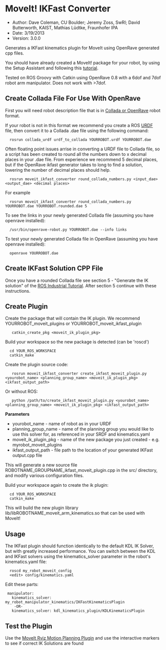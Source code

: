 MoveIt! IKFast Converter
==========
* Author: Dave Coleman, CU Boulder; Jeremy Zoss, SwRI; David Butterworth, KAIST, Mathias Lüdtke, Fraunhofer IPA
* Date: 3/19/2013
* Version: 3.0.0

Generates a IKFast kinematics plugin for MoveIt using OpenRave generated cpp files. 
 
You should have already created a MoveIt! package for your robot, by using the Setup Assistant and following this [tutorial](http://moveit.ros.org/wiki/index.php/Groovy/MoveIt!_Setup_Assistant).

Tested on ROS Groovy with Catkin using OpenRave 0.8 with a 6dof and 7dof robot arm manipulator. Does not work with >7dof. 

Create Collada File For Use With OpenRave
---------

First you will need robot description file that is in [Collada or OpenRave](http://openrave.org/docs/latest_stable/collada_robot_extensions/) robot format. 

If your robot is not in this format we recommend you create a ROS [URDF](http://www.ros.org/wiki/urdf/Tutorials/Create%20your%20own%20urdf%20file) file, then convert it to a Collada .dae file using the following command:

      rosrun collada_urdf urdf_to_collada YOURROBOT.urdf YOURROBOT.dae

Often floating point issues arrise in converting a URDF file to Collada file, so a script has been created to round all the numbers down to x decimal places in your .dae file. From experience we recommend 5 decimal places, but if the OpenRave ikfast generator takes to long to find a solution, lowering the number of decimal places should help.

      rosrun moveit_ikfast_converter round_collada_numbers.py <input_dae> <output_dae> <decimal places>

For example

      rosrun moveit_ikfast_converter round_collada_numbers.py YOURROBOT.dae YOURROBOT.rounded.dae 5

To see the links in your newly generated Collada file (assuming you have openrave installed):

      /usr/bin/openrave-robot.py YOURROBOT.dae --info links

To test your newly generated Collada file in OpenRave (assuming you have openrave installed):

      openrave YOURROBOT.dae


Create IKFast Solution CPP File
---------
Once you have a rounded Collada file see section 5 - "Generate the IK solution" of the [ROS Industrial Tutorial](http://www.ros.org/wiki/Industrial/Tutorials/Create_a_Fast_IK_Solution). After section 5 continue with these instructions.

Create Plugin
---------

Create the package that will contain the IK plugin. We recommend YOURROBOT_moveit_plugins or YOURROBOT_moveit_ikfast_plugin

       catkin_create_pkg <moveit_ik_plugin_pkg>

Build your workspace so the new package is detected (can be 'roscd')

      cd YOUR_ROS_WORKSPACE
      catkin_make

Create the plugin source code:

       rosrun moveit_ikfast_converter create_ikfast_moveit_plugin.py <yourobot_name> <planning_group_name> <moveit_ik_plugin_pkg> <ikfast_output_path>

Or without ROS:

       python /path/to/create_ikfast_moveit_plugin.py <yourobot_name> <planning_group_name> <moveit_ik_plugin_pkg> <ikfast_output_path>

**Parameters**
* yourobot_name - name of robot as in your URDF
* planning_group_name - name of the planning group you would like to use this solver for, as referenced in your SRDF and kinematics.yaml
* moveit_ik_plugin_pkg - name of the new package you just created - e.g. myrobot_moveit_plugins
* ikfast_output_path - file path to the location of your generated IKFast output.cpp file

This will generate a new source file ROBOTNAME_GROUPNAME_ikfast_moveit_plugin.cpp in the src/ directory, and modify various configuration files.

Build your workspace again to create the ik plugin:

      cd YOUR_ROS_WORKSPACE
      catkin_make

This will build the new plugin library lib/libROBOTNAME_moveit_arm_kinematics.so that can be used with MoveIt!

Usage
---------

The IKFast plugin should function identically to the default KDL IK Solver, but with greatly increased performance. You can switch between the KDL and IKFast solvers using the kinematics_solver parameter in the robot's kinematics.yaml file:

      roscd my_robot_moveit_config
      <edit> config/kinematics.yaml

Edit these parts:

     manipulator:
       kinematics_solver: my_robot_manipulator_kinematics/IKFastKinematicsPlugin
        -OR-
       kinematics_solver: kdl_kinematics_plugin/KDLKinematicsPlugin

Test the Plugin
---------

Use the [MoveIt Rviz Motion Planning Plugin](http://moveit.ros.org/wiki/index.php/Groovy/PR2/Rviz_Plugin/Quick_Start) and use the interactive markers to see if correct IK Solutions are found

